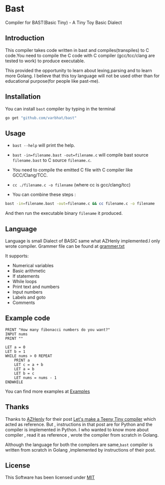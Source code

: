 # Bast
Compiler for BAST(Basic Tiny) - A Tiny Toy Basic Dialect

## Introduction
This compiler takes code written in bast and compiles(transpiles) to C code.You need to compile the C code with C compiler (gcc/tcc/clang are tested to work) to produce executable.

This provided the opportunity to learn about lexing,parsing and to learn more Golang. I believe that this toy language will not be used other than for educational purpose(for people like past-me).

## Installation 
You can install `bast` compiler by typing in the terminal 

```bash
go get "github.com/varbhat/bast"
```

## Usage

* `bast --help` will print the help.

* `bast -in=filename.bast -out=filename.c` will compile bast source `filename.bast` to C source `filename.c`. 

* You need to compile the emitted C file with C compiler like GCC/Clang/TCC.

* `cc ./filename.c -o filename` (where cc is gcc/clang/tcc)

* You can combine these steps :

```bash
bast -in=filename.bast -out=filename.c && cc filename.c -o filename
```

And then run the executable binary `filename` it produced.

## Language 
Language is small Dialect of BASIC same what AZHenly implemented.I only wrote compiler.
Grammer file can be found at [grammer.txt](https://github.com/varbhat/bast/blob/master/grammar.txt)

It supports:
  - Numerical variables
  - Basic arithmetic
  - If statements
  - While loops
  - Print text and numbers
  - Input numbers
  - Labels and goto
  - Comments

## Example code

```
PRINT "How many fibonacci numbers do you want?"
INPUT nums
PRINT ""

LET a = 0
LET b = 1
WHILE nums > 0 REPEAT
    PRINT a
    LET c = a + b
    LET a = b
    LET b = c
    LET nums = nums - 1
ENDWHILE
```
You can find more examples at [Examples](https://github.com/varbhat/bast/tree/master/examples)

## Thanks
Thanks to [AZHenly](https://github.com/AZHenley) for their post  [Let's make a Teeny Tiny compiler](http://web.eecs.utk.edu/~azh/blog/teenytinycompiler1.html) which acted as reference. 
But , instructions in that post are for Python and the compiler is implemented in Python. I who wanted to know more about compiler , read it as reference , wrote the compiler from scratch in Golang.

Although the language for both the compilers are same,`bast` compiler is written from scratch in Golang ,implemented by instructions of their post.

## License
This Software has been licensed under [MIT](https://github.com/varbhat/bast/blob/master/LICENSE)
